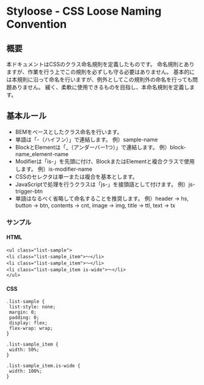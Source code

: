 # Styloose - CSS Loose Naming Convention

## 概要

本ドキュメントはCSSのクラス命名規則を定義したものです。
命名規則とありますが、作業を行う上でこの規則を必ずしも守る必要はありません。
基本的には本規則に沿って命名を行いますが、例外としてこの規則外の命名を行っても問題ありません。
緩く、柔軟に使用できるものを目指し、本命名規則を定義します。

## 基本ルール

* BEMをベースとしたクラス命名を行います。
* 単語は「-（ハイフン）」で連結します。
例）sample-name
* BlockとElementは「_（アンダーバー1つ）」で連結します。
  例）block-name_element-name
* Modifierは「is-」を先頭に付け、BlockまたはElementと複合クラスで使用します。
  例）is-modifier-name
* CSSのセレクタは単一または複合を基本とします。
* JavaScriptで処理を行うクラスは「js-」を接頭語として付けます。
  例）js-trigger-btn
* 単語はなるべく省略して命名することを推奨します。
  例）header → hs, button → btn, contents → cnt, image → img, title → ttl, text → tx

### サンプル

#### HTML

```
<ul class="list-sample">
<li class="list-sample_item">〜</li>
<li class="list-sample_item">〜</li>
<li class="list-sample_item is-wide">〜</li>
</ul>
```

#### CSS

```
.list-sample {
 list-style: none;
 margin: 0;
 padding: 0;
 display: flex;
 flex-wrap: wrap;
}

.list-sample_item {
 width: 50%;
}

.list-sample_item.is-wide {
 width: 100%;
}
```
